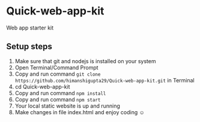 # Quick-web-app-kit
Web app starter kit

## Setup steps

1. Make sure that git and nodejs is installed on your system
1. Open Terminal/Command Prompt
1. Copy and run command `git clone https://github.com/himanshigupta29/Quick-web-app-kit.git` in Terminal
1. cd Quick-web-app-kit
1. Copy and run command `npm install`
2. Copy and run command `npm start`
3. Your local static website is up and running
4. Make changes in file index.html and enjoy coding :relaxed:
